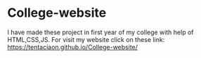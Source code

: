 # College-website
I have made these project in first year of my college with help of HTML,CSS,JS.
For visit my website click on these link: https://tentaciaon.github.io/College-website/
